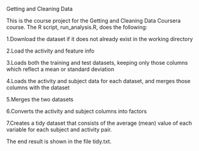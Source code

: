 Getting and Cleaning Data

This is the course project for the Getting and Cleaning Data Coursera course. The R script, run_analysis.R, does the following:

1.Download the dataset if it does not already exist in the working directory

2.Load the activity and feature info

3.Loads both the training and test datasets, keeping only those columns which reflect a mean or standard deviation

4.Loads the activity and subject data for each dataset, and merges those columns with the dataset

5.Merges the two datasets

6.Converts the activity and subject columns into factors

7.Creates a tidy dataset that consists of the average (mean) value of each variable for each subject and activity pair.



The end result is shown in the file tidy.txt.
